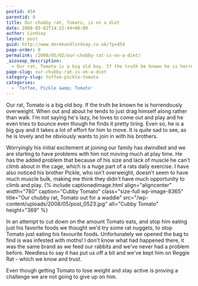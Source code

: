 ```yaml
---
postid: 454
parentid: 0
title: Our chubby rat, Tomato, is on a diet
date: 2008-05-02T14:22:44+00:00
author: Lindsay
layout: post
guid: http://www.derekandlindsay.co.uk/?p=454
page-order: 0
permalink: /2008/05/02/our-chubby-rat-is-on-a-diet/
_aioseop_description:
  - Our rat, Tomato is a big old boy. If the truth be known he is horrendously overweight. When out and about he tends to just drag himself along rather than walk.
page-slug: our-chubby-rat-is-on-a-diet
category-slug: toffee-pickle-tomato
categories:
  - 'Toffee, Pickle &amp; Tomato'
---
```

Our rat, Tomato is a big old boy. If the truth be known he is horrendously overweight. When out and about he tends to just drag himself along rather than walk. I'm not saying he's lazy, he loves to come out and play and he even tries to bounce even though he finds it pretty tiring. Even so, he is a big guy and it takes a lot of effort for him to move. It is quite sad to see, as he is lovely and he obviously wants to join in with his brothers.

Worryingly his initial excitement at joining our family has dwindled and we are starting to have problems with him not moving much at play time. He has the added problem that because of his size and lack of muscle he can't climb about in the cage, which is a huge part of a rats daily exercise. I have also noticed his brother Pickle, who isn't overweight, doesn't seem to have much muscle bulk, making me think they didn't have much opportunity to climb and play. {% include captionedimage.html align="aligncenter" width="780" caption="Cubby Tomato" class="size-full wp-image-8365" title="Our chubby rat, Tomato out for a waddle" src="/wp-content/uploads/2008/05/post_0523.jpg" alt="Cubby Tomato" height="369" %} 

In an attempt to cut down on the amount Tomato eats, and stop him eating just his favorite foods we thought we'd try some rat nuggets, to stop Tomato just eating his favourite foods. Unfortunately we opened the bag to find is was infested with moths! I don't know what had happened there, it was the same brand as we feed our rabbits and we've never had a problem before. Needless to say it has put us off a bit and we've kept him on Reggie Rat - which we know and trust.

Even though getting Tomato to lose weight and stay active is proving a challenge we are not going to give up on him.